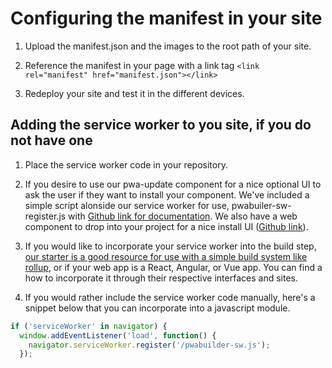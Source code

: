# Configuring the manifest in your site

1. Upload the manifest.json and the images to the root path of your site.

2. Reference the manifest in your page with a link tag `<link rel="manifest" href="manifest.json"></link>`

3. Redeploy your site and test it in the different devices.

## Adding the service worker to you site, if you do not have one

1. Place the service worker code in your repository.

2. If you desire to use our pwa-update component for a nice optional UI to ask the user if they want to install your component. We've included a simple script alonside our service worker for use, pwabuiler-sw-register.js with [Github link for documentation](https://github.com/pwa-builder/pwa-update). We also have a web component to drop into your project for a nice install UI ([Github link](https://github.com/pwa-builder/pwa-install)).

3. If you would like to incorporate your service worker into the build step, [our starter is a good resource for use with a simple build system like rollup](https://github.com/pwa-builder/pwa-starter/blob/master/rollup.config.js), or if your web app is a React, Angular, or Vue app. You can find a how to incorporate it through their respective interfaces and sites.

4. If you would rather include the service worker code manually, here's a snippet below that you can incorporate into a javascript module. 

```javascript
if ('serviceWorker' in navigator) {
  window.addEventListener('load', function() {
    navigator.serviceWorker.register('/pwabuilder-sw.js');
  });
```
